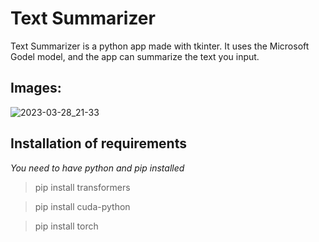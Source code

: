 # Text Summarizer

Text Summarizer is a python app made with tkinter. It uses the Microsoft Godel model, and the app can summarize the text you input.

## Images:

![2023-03-28_21-33](https://user-images.githubusercontent.com/62938195/228347867-2a1040d8-1c81-4fd8-a0cf-0d6a70160698.png)

## Installation of requirements
*You need to have python and pip installed*

> pip install transformers

> pip install cuda-python

> pip install torch
